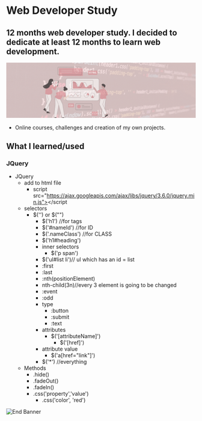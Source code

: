 # Web Developer Study
## 12 months web developer study. I decided to dedicate at least 12 months to learn web development.

![Begin Banner](Documentation/top-1200x350.gif)

* Online courses, challenges and creation of my own projects.

## What I learned/used 
### JQuery 
* JQuery
    * add to html file
        * script src="https://ajax.googleapis.com/ajax/libs/jquery/3.6.0/jquery.min.js"></script
    * selectors
        * $('') or $("")
            * $('h1') //for tags
            * $('#nameId') //for ID
            * $('.nameClass') //for CLASS
            * $('h1#heading')
            * inner selectors
                * $('p span')
            * $('ul#list li')// ul which has an id = list
            * :first
            * :last
            * :nth(positionElement)
            * nth-child(3n)//every 3 element is going to be changed
            * :event
            * :odd
            * type
                * :button
                * :submit
                * :text
            * attributes
                * $('[attributeName]')
                    * $('[href]')
            * attribute value
                * $('a[href="link"]')
            * $('*') //everything      
    * Methods
        * .hide()
        * .fadeOut()
        * .fadeIn()
        * .css('property','value')
            * .css('color', 'red')


![End Banner](Documentation/botton-1200x350.gif)